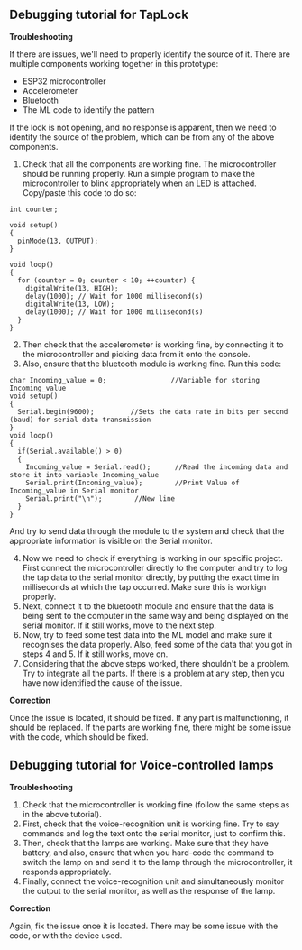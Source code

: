 ## Debugging tutorial for TapLock

**Troubleshooting**

If there are issues, we'll need to properly identify the source of it.
There are multiple components working together in this prototype:
- ESP32 microcontroller
- Accelerometer
- Bluetooth
- The ML code to identify the pattern

If the lock is not opening, and no response is apparent, then we need to identify the source of the problem, which can be from any of the above components.

1. Check that all the components are working fine. The microcontroller should be running properly. Run a simple program to make the microcontroller to blink appropriately when an LED is attached. Copy/paste this code to do so:

```
int counter;

void setup()
{
  pinMode(13, OUTPUT);
}

void loop()
{
  for (counter = 0; counter < 10; ++counter) {
    digitalWrite(13, HIGH);
    delay(1000); // Wait for 1000 millisecond(s)
    digitalWrite(13, LOW);
    delay(1000); // Wait for 1000 millisecond(s)
  }
}
```

2. Then check that the accelerometer is working fine, by connecting it to the microcontroller and picking data from it onto the console. 
3. Also, ensure that the bluetooth module is working fine. Run this code:

```
char Incoming_value = 0;                //Variable for storing Incoming_value
void setup() 
{
  Serial.begin(9600);         //Sets the data rate in bits per second (baud) for serial data transmission
}
void loop()
{
  if(Serial.available() > 0)  
  {
    Incoming_value = Serial.read();      //Read the incoming data and store it into variable Incoming_value
    Serial.print(Incoming_value);        //Print Value of Incoming_value in Serial monitor
    Serial.print("\n");        //New line 
  }                            
} 
```
And try to send data through the module to the system and check that the appropriate information is visible on the Serial monitor.

4. Now we need to check if everything is working in our specific project. First connect the microcontroller directly to the computer and try to log the tap data to the serial monitor directly, by putting the exact time in milliseconds at which the tap occurred. Make sure this is workign properly.
5. Next, connect it to the bluetooth module and ensure that the data is being sent to the computer in the same way and being displayed on the serial monitor. If it still works, move to the next step.
6. Now, try to feed some test data into the ML model and make sure it recognises the data properly. Also, feed some of the data that you got in steps 4 and 5. If it still works, move on.
7. Considering that the above steps worked, there shouldn't be a problem. Try to integrate all the parts. If there is a problem at any step, then you have now identified the cause of the issue.


**Correction**

Once the issue is located, it should be fixed. If any part is malfunctioning, it should be replaced. If the parts are working fine, there might be some issue with the code, which should be fixed.

## Debugging tutorial for Voice-controlled lamps

**Troubleshooting**

1. Check that the microcontroller is working fine (follow the same steps as in the above tutorial).
2. First, check that the voice-recognition unit is working fine. Try to say commands and log the text onto the serial monitor, just to confirm this.
3. Then, check that the lamps are working. Make sure that they have battery, and also, ensure that when you hard-code the command to switch the lamp on and send it to the lamp through the microcontroller, it responds appropriately.
4. Finally, connect the voice-recognition unit and simultaneously monitor the output to the serial monitor, as well as the response of the lamp. 

**Correction**

Again, fix the issue once it is located. There may be some issue with the code, or with the device used. 

